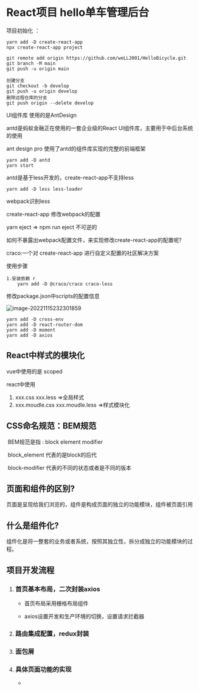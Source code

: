 # React项目 hello单车管理后台

项目初始化 ：

```shell
yarn add -D create-react-app
npx create-react-app project 

git remote add origin https://github.com/weLL2001/HelloBicycle.git
git branch -M main 
git push -u origin main

创建分支 
git checkout -b develop
git push -u origin develop
删除远程仓库的分支
git push origin --delete develop
```

UI组件库 使用的是AntDesign

antd是蚂蚁金融正在使用的一套企业级的React UI组件库，主要用于中后台系统的使用

ant design pro 使用了antd的组件库实现的完整的前端框架

```shell
yarn add -D antd
yarn start
```

antd是基于less开发的，create-react-app不支持less

```shell
yarn add -D less less-loader
```

webpack识别less 	

create-react-app  修改webpack的配置  

yarn eject  => npm run eject 不可逆的

如何不暴露出webpack配置文件，来实现修改create-react-app的配置呢?

craco:一个对 create-react-app 进行自定义配置的社区解决方案

使用步骤

```shell
1.安装依赖 r
	yarn add -D @craco/craco craco-less
```

修改package.json中scripts的配置信息

![image-20221115232301859](C:\Users\HP\AppData\Roaming\Typora\typora-user-images\image-20221115232301859.png)

```shell
yarn add -D cross-env
yarn add -D react-router-dom 
yarn add -D moment
yarn add -D axios 
```



## React中样式的模块化

vue中使用的是 scoped

react中使用

1. xxx.css xxx.less =>全局样式
2. xxx.moudle.css  xxx.moudle.less =>样式模块化

## CSS命名规范：BEM规范

​		BEM规范是指 :  block  element  modifier 

​		block_element  代表的是block的后代

​		block-modifier 代表的不同的状态或者是不同的版本

## 页面和组件的区别?

页面是呈现给我们浏览的，组件是构成页面的独立的功能模块，组件被页面引用

## 什么是组件化?

组件化是将一整套的业务或者系统，按照其独立性，拆分成独立的功能模块的过程。





## 项目开发流程

1. ### 首页基本布局，二次封装axios

   - 首页布局采用栅格布局组件

   - axios设置开发和生产环境的切换，设置请求拦截器

2. ### 路由集成配置，redux封装

3. ### 面包屑

4. ### 具体页面功能的实现

   - 

   

   